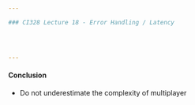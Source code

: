 ```yaml
---

### CI328 Lecture 18 - Error Handling / Latency




---
```


#### Conclusion

- Do not underestimate the complexity of multiplayer
